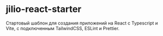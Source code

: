 # jilio-react-starter

Стартовый шаблон для создания приложений на React с Typescript и Vite, с подключенным TailwindCSS, ESLint и Prettier.
